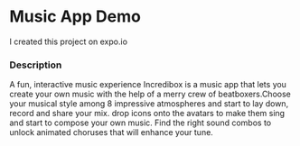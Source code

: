 # Music App Demo
 I created this project on expo.io

### Description
A fun, interactive music experience
Incredibox is a music app that lets you create your own music with the help of a merry crew of beatboxers.Choose your musical style among 8 impressive atmospheres and start to lay down, record and share your mix.  drop icons onto the avatars to make them sing and start to compose your own music. Find the right sound combos to unlock animated choruses that will enhance your tune.
